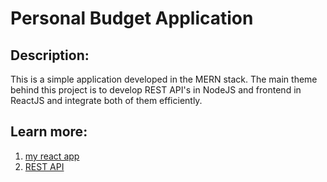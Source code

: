 # Personal Budget Application
## Description: 
This is a simple application developed in the MERN stack. The main theme behind this project is to develop REST API's in NodeJS and frontend in ReactJS and integrate both of them efficiently.
## Learn more:
1. [my react app](https://nodejs.org/en/)
2. [REST API](https://nodejs.org/en/)